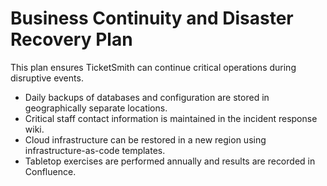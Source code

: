 # Business Continuity and Disaster Recovery Plan

This plan ensures TicketSmith can continue critical operations during disruptive events.

- Daily backups of databases and configuration are stored in geographically separate locations.
- Critical staff contact information is maintained in the incident response wiki.
- Cloud infrastructure can be restored in a new region using infrastructure-as-code templates.
- Tabletop exercises are performed annually and results are recorded in Confluence.
